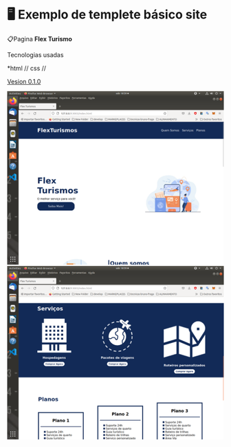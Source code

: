 

# :desktop_computer: Exemplo de templete básico site

📋Pagina  **Flex Turismo** 

Tecnologias usadas

*html // css // 

<u>Vesion 0.1.0</u>

<img src="https://raw.githubusercontent.com/diegobda/templete-site-basico/main/Screenshot%20from%202022-08-13%2018-39-29.png"/>
<img src="https://raw.githubusercontent.com/diegobda/templete-site-basico/main/Screenshot%20from%202022-08-13%2018-39-37.png"/>


